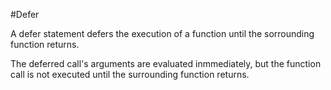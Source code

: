 #Defer

A defer statement defers the execution of a function until the sorrounding function returns.

The deferred call's arguments are evaluated inmmediately, but the function call is not
executed until the surrounding function returns.
